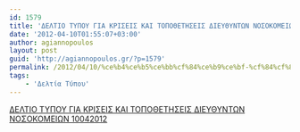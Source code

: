 ```yaml
---
id: 1579
title: 'ΔΕΛΤΙΟ ΤΥΠΟΥ ΓΙΑ ΚΡΙΣΕΙΣ ΚΑΙ ΤΟΠΟΘΕΤΗΣΕΙΣ ΔΙΕΥΘΥΝΤΩΝ ΝΟΣΟΚΟΜΕΙΩΝ 10-04-2012'
date: '2012-04-10T01:55:07+03:00'
author: agiannopoulos
layout: post
guid: 'http://agiannopoulos.gr/?p=1579'
permalink: /2012/04/10/%ce%b4%ce%b5%ce%bb%cf%84%ce%b9%ce%bf-%cf%84%cf%85%cf%80%ce%bf%cf%85-%ce%b3%ce%b9%ce%b1-%ce%ba%cf%81%ce%b9%cf%83%ce%b5%ce%b9%cf%83-%ce%ba%ce%b1%ce%b9-%cf%84%ce%bf%cf%80%ce%bf%ce%b8%ce%b5%cf%84%ce%b7/
tags:
    - 'Δελτία Τύπου'
---
```


[ΔΕΛΤΙΟ ΤΥΠΟΥ ΓΙΑ ΚΡΙΣΕΙΣ ΚΑΙ ΤΟΠΟΘΕΤΗΣΕΙΣ ΔΙΕΥΘΥΝΤΩΝ ΝΟΣΟΚΟΜΕΙΩΝ 10042012](/wp-content/uploads/2012/04/ceb4ceb5cebbcf84ceb9cebf-cf84cf85cf80cebfcf85-ceb3ceb9ceb1-cebacf81ceb9cf83ceb5ceb9cf83-cebaceb1ceb9-cf84cebfcf80cebfceb8ceb5cf84ceb7.doc)